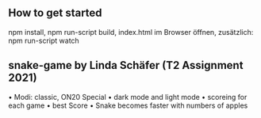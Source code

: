 ## How to get started

npm install,
npm run-script build,
index.html im Browser öffnen,
zusätzlich: npm run-script watch


## snake-game by Linda Schäfer (T2 Assignment 2021)

•	Modi: classic, ON20 Special
•	dark mode and light mode
•	scoreing for each game
•	best Score
•	Snake becomes faster with numbers of apples





